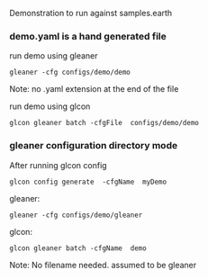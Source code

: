 Demonstration to run against samples.earth

### demo.yaml is a hand generated file
run demo using gleaner
```
gleaner -cfg configs/demo/demo
```
Note: no .yaml extension  at the end of the file

run demo using glcon
```
glcon gleaner batch -cfgFile  configs/demo/demo
```

### gleaner configuration directory mode
After running glcon config

```
glcon config generate  -cfgName  myDemo
```

gleaner:
```
gleaner -cfg configs/demo/gleaner
```
glcon:
```
glcon gleaner batch -cfgName  demo
```
Note: No filename needed. assumed to be gleaner

